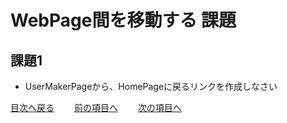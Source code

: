 # WebPage間を移動する 課題

## 課題1
- UserMakerPageから、HomePageに戻るリンクを作成しなさい

[目次へ戻る](../README.md)  &emsp;&emsp;[前の項目へ](./課題01.md) &emsp;&emsp;[次の項目へ](../ユーザ追加/01.md)
